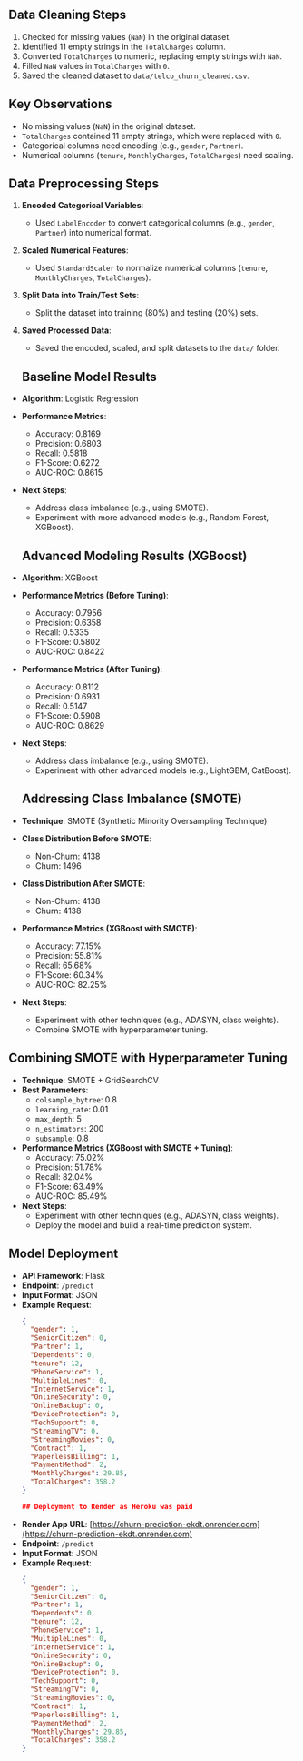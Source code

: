 ## Data Cleaning Steps
1. Checked for missing values (`NaN`) in the original dataset.
2. Identified 11 empty strings in the `TotalCharges` column.
3. Converted `TotalCharges` to numeric, replacing empty strings with `NaN`.
4. Filled `NaN` values in `TotalCharges` with `0`.
5. Saved the cleaned dataset to `data/telco_churn_cleaned.csv`.

## Key Observations
- No missing values (`NaN`) in the original dataset.
- `TotalCharges` contained 11 empty strings, which were replaced with `0`.
- Categorical columns need encoding (e.g., `gender`, `Partner`).
- Numerical columns (`tenure`, `MonthlyCharges`, `TotalCharges`) need scaling.

## Data Preprocessing Steps
1. **Encoded Categorical Variables**:  
   - Used `LabelEncoder` to convert categorical columns (e.g., `gender`, `Partner`) into numerical format.  
2. **Scaled Numerical Features**:  
   - Used `StandardScaler` to normalize numerical columns (`tenure`, `MonthlyCharges`, `TotalCharges`).  
3. **Split Data into Train/Test Sets**:  
   - Split the dataset into training (80%) and testing (20%) sets.  
4. **Saved Processed Data**:  
   - Saved the encoded, scaled, and split datasets to the `data/` folder.  

   ## Baseline Model Results
- **Algorithm**: Logistic Regression
- **Performance Metrics**:
  - Accuracy: 0.8169
  - Precision: 0.6803
  - Recall: 0.5818
  - F1-Score: 0.6272
  - AUC-ROC: 0.8615
- **Next Steps**:
  - Address class imbalance (e.g., using SMOTE).
  - Experiment with more advanced models (e.g., Random Forest, XGBoost).

  ## Advanced Modeling Results (XGBoost)
- **Algorithm**: XGBoost
- **Performance Metrics (Before Tuning)**:
  - Accuracy: 0.7956
  - Precision: 0.6358
  - Recall: 0.5335
  - F1-Score: 0.5802
  - AUC-ROC: 0.8422
- **Performance Metrics (After Tuning)**:
  - Accuracy: 0.8112
  - Precision: 0.6931
  - Recall: 0.5147
  - F1-Score: 0.5908
  - AUC-ROC: 0.8629
- **Next Steps**:
  - Address class imbalance (e.g., using SMOTE).
  - Experiment with other advanced models (e.g., LightGBM, CatBoost).

  ## Addressing Class Imbalance (SMOTE)  
- **Technique**: SMOTE (Synthetic Minority Oversampling Technique)  
- **Class Distribution Before SMOTE**:  
  - Non-Churn: 4138  
  - Churn: 1496  
- **Class Distribution After SMOTE**:  
  - Non-Churn: 4138  
  - Churn: 4138
- **Performance Metrics (XGBoost with SMOTE)**:  
  - Accuracy: 77.15%  
  - Precision: 55.81%  
  - Recall: 65.68%  
  - F1-Score: 60.34%  
  - AUC-ROC: 82.25%  
- **Next Steps**:  
  - Experiment with other techniques (e.g., ADASYN, class weights).  
  - Combine SMOTE with hyperparameter tuning.  

## Combining SMOTE with Hyperparameter Tuning  
- **Technique**: SMOTE + GridSearchCV  
- **Best Parameters**:  
  - `colsample_bytree`: 0.8  
  - `learning_rate`: 0.01  
  - `max_depth`: 5  
  - `n_estimators`: 200  
  - `subsample`: 0.8  
- **Performance Metrics (XGBoost with SMOTE + Tuning)**:  
  - Accuracy: 75.02%  
  - Precision: 51.78%  
  - Recall: 82.04%  
  - F1-Score: 63.49%  
  - AUC-ROC: 85.49%  
- **Next Steps**:  
  - Experiment with other techniques (e.g., ADASYN, class weights).  
  - Deploy the model and build a real-time prediction system.  

## Model Deployment
- **API Framework**: Flask
- **Endpoint**: `/predict`
- **Input Format**: JSON
- **Example Request**:
  ```json
  {
    "gender": 1,
    "SeniorCitizen": 0,
    "Partner": 1,
    "Dependents": 0,
    "tenure": 12,
    "PhoneService": 1,
    "MultipleLines": 0,
    "InternetService": 1,
    "OnlineSecurity": 0,
    "OnlineBackup": 0,
    "DeviceProtection": 0,
    "TechSupport": 0,
    "StreamingTV": 0,
    "StreamingMovies": 0,
    "Contract": 1,
    "PaperlessBilling": 1,
    "PaymentMethod": 2,
    "MonthlyCharges": 29.85,
    "TotalCharges": 358.2
  }

  ## Deployment to Render as Heroku was paid
- **Render App URL**: [https://churn-prediction-ekdt.onrender.com](https://churn-prediction-ekdt.onrender.com)
- **Endpoint**: `/predict`
- **Input Format**: JSON
- **Example Request**:
  ```json
  {
    "gender": 1,
    "SeniorCitizen": 0,
    "Partner": 1,
    "Dependents": 0,
    "tenure": 12,
    "PhoneService": 1,
    "MultipleLines": 0,
    "InternetService": 1,
    "OnlineSecurity": 0,
    "OnlineBackup": 0,
    "DeviceProtection": 0,
    "TechSupport": 0,
    "StreamingTV": 0,
    "StreamingMovies": 0,
    "Contract": 1,
    "PaperlessBilling": 1,
    "PaymentMethod": 2,
    "MonthlyCharges": 29.85,
    "TotalCharges": 358.2
  }